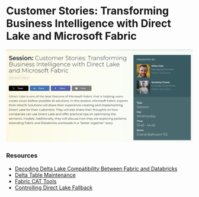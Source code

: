 # Customer Stories: Transforming Business Intelligence with Direct Lake and Microsoft Fabric
![](https://raw.githubusercontent.com/pawarbi/DirectLake-FabricConference2024/main/images/dl_session_.jpg)

### Resources

- [Decoding Delta Lake Compatibility Between Fabric and Databricks](https://milescole.dev/integration/2024/03/22/Decoding-Delta-Lake-Compatibility-Between-Fabric-and-Databricks.html)
- [Delta Table Maintenance](https://milescole.dev/optimization/2023/10/08/Delta-Table-Maintenance-101.html)
- [Fabric CAT Tools](https://github.com/m-kovalsky/fabric_cat_tools)
- [Controlling Direct Lake Fallback](https://fabric.guru/controlling-direct-lake-fallback-behavior)
